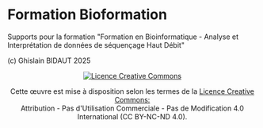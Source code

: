 # Formation Bioformation

Supports pour la formation "Formation en Bioinformatique - Analyse et Interprétation de données de séquençage Haut Débit"


(c) Ghislain BIDAUT 2025
<div style="text-align: center">
<a rel="license" href="http://creativecommons.org/licenses/by-nc-nd/4.0/"><img alt="Licence Creative Commons" style="border-width:0" src="https://licensebuttons.net/l/by-nc-nd/4.0/88x31.png"></a><br>

Cette œuvre est mise à disposition selon les termes de la <a rel="license" href="http://creativecommons.org/licenses/by-nc-nd/4.0/">Licence Creative Commons:</a> <br>Attribution - Pas d'Utilisation Commerciale - Pas de Modification 4.0 International (CC BY-NC-ND 4.0).
</div>
